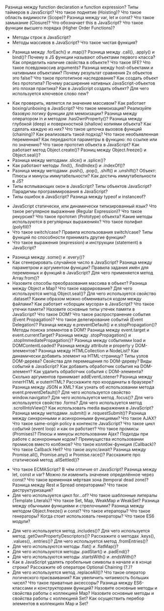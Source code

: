 Разница между function declaration и function expression?
Типы таймеров в JavaScript?
Что такое поднятие (Hoisting)?
Что такое область видимости (Scope)?
Разница между var, let и const?
Что такое замыкание (Closure)?
Что обозначает this в JavaScript?
Что такое функции высшего порядка (Higher Order Functions)?
+ Методы строк в JavaScript?
+ Методы массивов в JavaScript?
Что такое чистая функция?
- Разница между .forEach() и .map()?
Разница между .call(), .apply() и bind()?
Почему в JS функции называют объектами первого класса?
Как определить наличие свойства в объекте?
Что такое IIFE?
Что такое псевдомассив arguments?
Разница между host-объектами и нативными объектами?
Почему результат сравнения 2х объектов это false?
Что такое прототипное наследование? Как создать объект без прототипа?
Почему расширение нативных JavaScript-объектов это плохая практика?
Как в JavaScript создать объект?
Для чего используется ключевое слово new?
+ Как проверить, является ли значение массивом?
Как работает boxing/unboxing в JavaScript?
Что такое мемоизация? Реализуйте базовую логику функции для мемоизации?
Разница между оператором in и методом .hasOwnProperty()?
Разница между глубокой (deep) и поверхностной (shallow) копиями объекта? Как сделать каждую из них?
Что такое цепочка вызовов функций (chaining)? Как реализовать такой подход?
Что такое необъявленная переменная?
Как передаются параметры в функцию: по ссылке или по значению?
Что такое прототип объекта в JavaScript?
Как работает метод Object.create()?
Разниц между Object.freeze() и Object.seal()?
+ Разница между методами .slice() и .splice()?
+ Как работают методы .find(), .findIndex() и .indexOf()?
+ Разница между методами .push(), .pop(), .shift() и .unshift()?
Объект: Плюсы и минусы иммутабельности? Как достичь иммутабельности в JS?
+ Типы всплывающих окон в JavaScript?
Типы объектов JavaScript?
Парадигмы программирования в JavaScript?
+ Типы ошибок в JavaScript?
Разница между typeof и instanceof?
- JavaScript статически, или динамически типизированный язык?
Что такое регулярное выражение (Regular Expression)?
Что такое рекурсия?
Что такое прототип (Prototype) объекта?
Какие методы используются в регулярных выражениях?
Что такое полифил (polyfill)?
- Что такое switch/case? Правила использования switch/case?
Типы функций по способности принимать другие функции?
- Что такое выражения (expression) и инструкции (statement) в JavaScript?
+ Разница между .some() и .every()?
+ Как сгенерировать случайное число в JavaScript?
Разница между параметром и аргументом функции?
Правила задания имён для переменных и функций в JavaScript?
Для чего применяется метод Array.from()?
+ Назовите способы преобразования массива в объект?
Разница между Object и Map?
Что такое каррирование?
Для чего используются метод Object.seal()?
Для чего используется свойство .dataset?
Каким образом можно обмениваться кодом между файлами?
Как работает «сборщик мусора» в JavaScript?
Что такое утечки памяти?
Назовите основные типы утечек памяти в JavaScript?
Что такое DOM?
Что такое распространение события (Event Propagation)?
Что такое делегирование событий (Event Delegation)?
Разница между e.preventDefault() и e.stopPropagation()?
Методы поиска элементов в DOM?
Разница между event.target и event.currentTarget?
Разница между .stopPropagation() и .stopImmediatePropagation()?
Разница между событиями load и DOMContentLoaded?
Разница между attribute и property у DOM-элементов?
Разница между HTMLCollection и NodeList?
Как динамически добавить элемент на HTML-страницу?
Типы узлов DOM-дерева?
Свойства для перемещения по DOM-дереву?
Виды событий в JavaScript?
Как добавить обработчик события на DOM-элемент?
Как удалить обработчик события с DOM-элемента?
Сколько аргументов принимает addEventListener?
Разница между innerHTML и outerHTML?
Расскажите про координаты в браузере?
Разница между JSON и XML?
Как узнать об использовании метода event.preventDefault()?
Для чего используется свойство window.navigator?
Для чего используется метод .focus()?
Для чего используется свойство .forms?
Для чего используется метод .scrollIntoView()?
Как использовать media выражения в JavaScript?
Разница между методами .submit() и .requestSubmit()?
Разница между синхронными и асинхронными функциями?
Что такое AJAX?
Что такое same-origin policy в контексте JavaScript?
Что такое цикл событий (event loop) и как он работает?
Что такое промисы (Promises)?
Плюсы и минусы использовании Ajax?
Подходы при работе с асинхронным кодом?
Преимущества использовании промисов вместо колбэков?
Что такое коллбэк-функция (Callback)? Что такое Callback Hell?
Что такое async/await?
Разница между Promise.all(), Promise.any() и Promise.race()?
Расскажите про статический метод .allSettled()?
- Что такое ECMAScript? В чём отличие от JavaScript?
Разница между let, const и var?
Можно ли изменить значение определённое через const?
Что такое временная мёртвая зона (temporal dead zone)?
Разница между Rest и Spread операторами?
Что такое деструктуризация?
- Для чего используется цикл for…of?
Что такое шаблонные литералы (Template Literals)?
Что такое Set, Map, WeakMap и WeakSet?
Разница между обычными функциями и стрелочными?
Разница между методом Object.freeze() и const?
Что такое итераторы?
Что такое генераторы? Когда стоит использовать генераторы?
Что такое ES6 модули?
+ Для чего используется метод .includes()?
Для чего используется метод .getOwnPropertyDescriptors()?
Расскажите о методах .keys(), .values(), .entries()?
Для чего используется метод .fromEntries()?
+ Для чего используются методы .flat() и .flatMap()?
+ Для чего используются методы .padStart() и .padEnd()?
+ Для чего используются методы .startsWith() и .endsWith()?
+ Как в JavaScript удалять пробельные символы в начале и в конце строки?
Расскажите об операторе Optional Chaining (?.)?
+ Для чего используется метод .replaceAll()?
Что такое оператор логического присваивания?
Как увеличить читаемость больших чисел?
Что такое приватные аксессоры?
Разница между ES6-классами и конструкторами функций?
Назовите основные методы и свойства работы с коллекцией Map?
Назовите основные методы и свойства работы с коллекцией Set?
Как осуществить перебор элементов в коллекциях Map и Set?